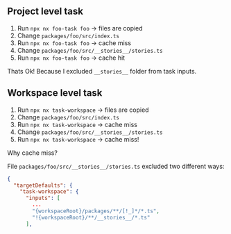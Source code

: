 ## Project level task

1. Run `npx nx foo-task foo` → files are copied
1. Change `packages/foo/src/index.ts`
1. Run `npx nx foo-task foo` → cache miss
1. Change `packages/foo/src/__stories__/stories.ts`
1. Run `npx nx foo-task foo` → cache hit

Thats Ok! Because I excluded `__stories__` folder from task inputs.

## Workspace level task

1. Run `npx nx task-workspace` → files are copied
1. Change `packages/foo/src/index.ts`
1. Run `npx nx task-workspace` → cache miss
1. Change `packages/foo/src/__stories__/stories.ts`
1. Run `npx nx task-workspace` → cache miss!

Why cache miss?

File `packages/foo/src/__stories__/stories.ts` excluded two different ways:

```json
{
  "targetDefaults": {
    "task-workspace": {
      "inputs": [
        ...
        "{workspaceRoot}/packages/**/[!_]*/*.ts",
        "!{workspaceRoot}/**/__stories__/*.ts"
      ],
```
